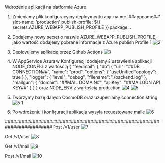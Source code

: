 Wdrożenie aplikacji na platformie Azure

1. Zmieniamy plik konfiguracyjny deploymentu app-name: '##appname##' slot-name: 'production' publish-profile: ${{ secrets.AZURE_WEBAPP_PUBLISH_PROFILE }} package: .

2. Dodajemy nowy secret o nazwie AZURE_WEBAPP_PUBLISH_PROFILE, jako wartość dodajemy pobrane informacje z Azure publish Profile 1
![2](https://user-images.githubusercontent.com/48619944/116135901-f690ea00-a6d1-11eb-85cb-9d3fc0f7058e.png)

3. Deployujemy aplikacje przez Github Actions 
![3](https://user-images.githubusercontent.com/48619944/116135905-f7c21700-a6d1-11eb-810d-0b0b52d0e4d8.png)

4. W AppService Azura w Konfiguracji dodajemy 2 ustawienia aplikacji NODE_CONFIG z wartością { "feedmail": { "db": { "url": "##DB CONNECTION##", "name": "prod", "options": { "useUnifiedTopology": true } }, "logger": { "level": "debug", "filename": "./backend.log" }, "mailgun": { "domain": "##MAIL DOMAIN#", "apiKey": "##MAILGUN API KEY##" } } }
oraz NODE_ENV z wartością production 
![4](https://user-images.githubusercontent.com/48619944/116135909-f7c21700-a6d1-11eb-8197-4459e9e5e315.png)
![5](https://user-images.githubusercontent.com/48619944/116135914-f98bda80-a6d1-11eb-907a-48ecaec1cb87.png)

5. Tworzymy bazę danych CosmoDB oraz uzupełniamy connection string 
![5 1](https://user-images.githubusercontent.com/48619944/116136138-38219500-a6d2-11eb-9008-40625051edde.png)

6. Po wdrożeniu i konfiguracji aplikacja wysyła requestowane maile
![6](https://user-images.githubusercontent.com/48619944/116135921-fb559e00-a6d1-11eb-8999-0a2a219b0e0e.png)

#########################################################################
Post /v1/user
![7](https://user-images.githubusercontent.com/48619944/116135923-fc86cb00-a6d1-11eb-9dae-0cc5a9ca4cd1.png)

Get /v1/user 
![8](https://user-images.githubusercontent.com/48619944/116135926-fdb7f800-a6d1-11eb-913f-74bdc450e361.png)

Get /v1/mail 
![9](https://user-images.githubusercontent.com/48619944/116135931-fee92500-a6d1-11eb-89d1-c9eae9a0fbbf.png)

Post /v1/mail 
![10](https://user-images.githubusercontent.com/48619944/116135937-ff81bb80-a6d1-11eb-91a3-89aee4e9dea4.png)
